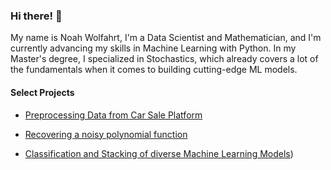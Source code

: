 ### Hi there! 👋 

My name is Noah Wolfahrt, I'm a Data Scientist and Mathematician, and I'm currently advancing my skills in Machine Learning with Python. In my Master's degree, I specialized in Stochastics, which already covers a lot of the fundamentals when it comes to building cutting-edge ML models.


#### Select Projects

* [Preprocessing Data from Car Sale Platform](https://github.com/wolfno/Data-Preprocessing/tree/main/UK%20Car%20Sales)

* [Recovering a noisy polynomial function](https://github.com/wolfno/ML_Polynomial-Regression)

* [Classification and Stacking of diverse Machine Learning Models](https://github.com/wolfno/Model-Building/tree/main/Forest%20Cover%20Prediction))

